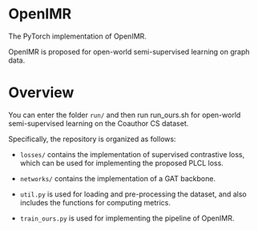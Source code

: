 # OpenIMR
The PyTorch implementation of OpenIMR.

OpenIMR is proposed for open-world semi-supervised learning on graph data.

# Overview
You can enter the folder `run/` and then run run_ours.sh for open-world semi-supervised learning on the Coauthor CS dataset.

Specifically, the repository is organized as follows:

* `losses/` contains the implementation of supervised contrastive loss, which can be used for implementing the proposed PLCL loss.

* `networks/` contains the implementation of a GAT backbone.
 
* `util.py` is used for loading and pre-processing the dataset, and also includes the functions for computing metrics.

* `train_ours.py` is used for implementing the pipeline of OpenIMR.
 
